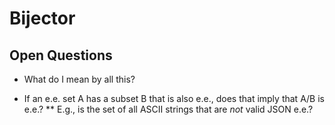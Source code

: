 # Bijector

## Open Questions

* What do I mean by all this?

* If an e.e. set A has a subset B that is also e.e., does that
  imply that A/B is e.e.?
** E.g., is the set of all ASCII strings that are _not_ valid JSON
  e.e.?
